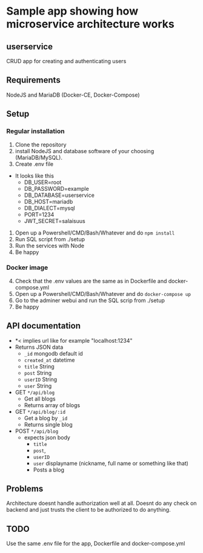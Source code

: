 # Sample app showing how microservice architecture works

## userservice

CRUD app for  creating and authenticating users

## Requirements

NodeJS and MariaDB (Docker-CE, Docker-Compose)

## Setup

### Regular installation

1. Clone the repository
2. install NodeJS and database software of your choosing (MariaDB/MySQL).  
3. Create .env file
* It looks like this
  * DB_USER=root
  * DB_PASSWORD=example
  * DB_DATABASE=userservice
  * DB_HOST=mariadb
  * DB_DIALECT=mysql
  * PORT=1234
  * JWT_SECRET=salaisuus
1. Open up a Powershell/CMD/Bash/Whatever and do `npm install`
2. Run SQL script from ./setup
3. Run the services with Node
4. Be happy

### Docker image

4. Check that the .env values are the same as in Dockerfile and docker-compose.yml
5. Open up a Powershell/CMD/Bash/Whatever and do `docker-compose up`
6. Go to the adminer webui and run the SQL scrip from ./setup
7. Be happy

## API documentation

* *< implies url like for example "localhost:1234"
* Returns JSON data
  * `_id` mongodb default id
  * `created_at` datetime
  * `title` String
  * `post` String
  * `userID` String
  * `user` String
* GET `*/api/blog`
  * Get all blogs
  * Returns array of blogs
* GET `*/api/blog/:id`
  * Get a blog by `_id`
  * Returns single blog
* POST `*/api/blog`
  * expects json body 
    * `title`  
    * `post`,
    * `userID`
    * `user` displayname (nickname, full name or something like that)
    * Posts a blog

## Problems

Architecture doesnt handle authorization well at all.
Doesnt do any check on backend and just trusts the client to be authorized to do anything.

## TODO

Use the same .env file for the app, Dockerfile and docker-compose.yml